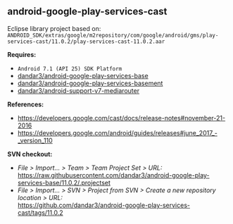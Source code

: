 ## android-google-play-services-cast

Eclipse library project based on:<br/>
`ANDROID_SDK/extras/google/m2repository/com/google/android/gms/play-services-cast/11.0.2/play-services-cast-11.0.2.aar`

**Requires:**
- `Android 7.1 (API 25) SDK Platform`
- [dandar3/android-google-play-services-base](https://github.com/dandar3/android-google-play-services-base/tree/11.0.2)
- [dandar3/android-google-play-services-basement](https://github.com/dandar3/android-google-play-services-basement/tree/11.0.2)
- [dandar3/android-support-v7-mediarouter](https://github.com/dandar3/android-support-v7-mediarouter/tree/25.4.0)

**References:**
- https://developers.google.com/cast/docs/release-notes#november-21-2016
- https://developers.google.com/android/guides/releases#june_2017_-_version_110

**SVN checkout:**
- _File > Import... > Team > Team Project Set > URL:_<br/>
  https://raw.githubusercontent.com/dandar3/android-google-play-services-base/11.0.2/.projectset
- _File > Import... > SVN > Project from SVN > Create a new repository location > URL:_<br/> 
  https://github.com/dandar3/android-google-play-services-cast/tags/11.0.2